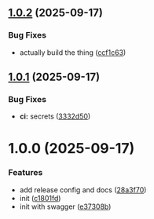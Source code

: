 ## [1.0.2](https://github.com/nunsie/1fichier-ts/compare/v1.0.1...v1.0.2) (2025-09-17)


### Bug Fixes

* actually build the thing ([ccf1c63](https://github.com/nunsie/1fichier-ts/commit/ccf1c633719daf8f3db03a22eae952ca599f8e01))

## [1.0.1](https://github.com/nunsie/1fichier-ts/compare/v1.0.0...v1.0.1) (2025-09-17)


### Bug Fixes

* **ci:** secrets ([3332d50](https://github.com/nunsie/1fichier-ts/commit/3332d5043f0bdf2ec6e367b1d09cdcb399ef0076))

# 1.0.0 (2025-09-17)


### Features

* add release config and docs ([28a3f70](https://github.com/nunsie/1fichier-ts/commit/28a3f709b76e9e810c549880fde19436b66bace1))
* init ([c1801fd](https://github.com/nunsie/1fichier-ts/commit/c1801fdc5f64ffecc9c0434f7390ad594e428b7a))
* init with swagger ([e37308b](https://github.com/nunsie/1fichier-ts/commit/e37308b22fc6d831ee6a444c231ab52662e169f1))
